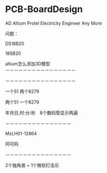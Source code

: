 # PCB-BoardDesign
AD Altium Protel Electricity Engineer Any More



问题：


DS18B20

18SB20

altium怎么添加3D模型                    </br>
－－－－－－－－－－－－－－－－




－－－－－－－－－－－－－－－－

一个51
两个8279

两个51
一个8279

年月日,时:分:秒　8个数码管显示两遍

－－－－－－－－－－－－－－－

MzLH01-12864

阿可码     </br>

－－－－－－－－－－－－－－－

2个独角兽 = 1个微软打击乐

